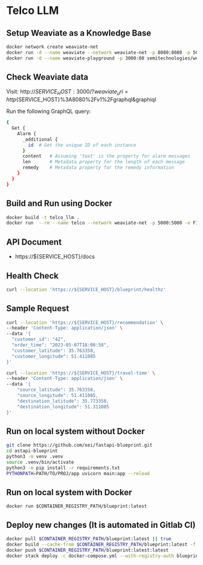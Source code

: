 # Telco LLM

## Setup Weaviate as a Knowledge Base
```bash
docker network create weaviate-net
docker run -d --name weaviate --network weaviate-net -p 8080:8080 -p 50051:50051 cr.weaviate.io/semitechnologies/weaviate:1.27.0
docker run -d --name weaviate-playground -p 3000:80 semitechnologies/weaviate-playground:latest
```

## Check Weaviate data
Visit: http://${SERVICE_HOST}:3000/?weaviate_uri=http%3A%2F%2F${SERVICE_HOST}%3A8080%2Fv1%2Fgraphql&graphiql

Run the following GraphQL query:
```bash
{
  Get {
    Alarm {
      _additional {
        id  # Get the unique ID of each instance
      }
      content   # Assuming 'text' is the property for alarm messages
      len       # Metadata property for the length of each message
      remedy    # Metadata property for the remedy information
    }
  }
}

```

## Build and Run using Docker
```bash
docker build -t telco_llm .
docker run  --rm --name telco --network weaviate-net -p 5000:5000 -e FIREWORKS_API_KEY=xxxxxxxxx telco_llm:latest
```

## API Document
+ https://${SERVICE_HOST}/docs

## Health Check
```bash
curl --location 'https://${SERVICE_HOST}/blueprint/healthz'
```

## Sample Request
```bash
curl --location 'https://${SERVICE_HOST}/recommendation' \
--header 'Content-Type: application/json' \
--data '{
  "customer_id": "42",
  "order_time": "2023-05-07T18:00:58",
  "customer_latitude": 35.763358,
  "customer_longitude": 51.411085
}'
```
```bash
curl --location 'https://${SERVICE_HOST}/travel-time' \
--header 'Content-Type: application/json' \
--data '{
    "source_latitude": 35.763358,
    "source_longitude": 51.411085,
    "destination_latitude": 35.773358,
    "destination_longitude": 51.311085
}'
```


## Run on local system without Docker
```bash
git clone https://github.com/xei/fastapi-blueprint.git
cd astapi-blueprint
python3 -m venv .venv
source .venv/bin/activate
python3 -m pip install -r requirements.txt
PYTHONPATH=PATH/TO/PROJ/app uvicorn main:app --reload
```

## Run on local system with Docker
```
docker run $CONTAINER_REGISTRY_PATH/blueprint:latest
```

## Deploy new changes (It is automated in Gitlab CI)
```bash
docker pull $CONTAINER_REGISTRY_PATH/blueprint:latest || true
docker build --cache-from $CONTAINER_REGISTRY_PATH/blueprint:latest -f Dockerfile -t $CONTAINER_REGISTRY_PATH/blueprint:latest .
docker push $CONTAINER_REGISTRY_PATH/blueprint:latest:latest
docker stack deploy -c docker-compose.yml --with-registry-auth blueprint
```
